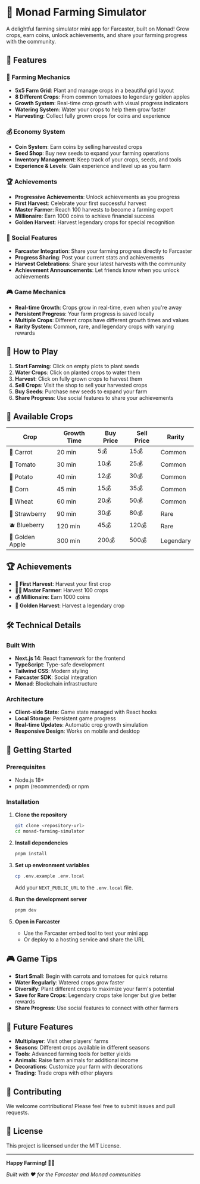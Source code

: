 # 🌾 Monad Farming Simulator

A delightful farming simulator mini app for Farcaster, built on Monad! Grow crops, earn coins, unlock achievements, and share your farming progress with the community.

## 🚀 Features

### 🌱 Farming Mechanics
- **5x5 Farm Grid**: Plant and manage crops in a beautiful grid layout
- **8 Different Crops**: From common tomatoes to legendary golden apples
- **Growth System**: Real-time crop growth with visual progress indicators
- **Watering System**: Water your crops to help them grow faster
- **Harvesting**: Collect fully grown crops for coins and experience

### 💰 Economy System
- **Coin System**: Earn coins by selling harvested crops
- **Seed Shop**: Buy new seeds to expand your farming operations
- **Inventory Management**: Keep track of your crops, seeds, and tools
- **Experience & Levels**: Gain experience and level up as you farm

### 🏆 Achievements
- **Progressive Achievements**: Unlock achievements as you progress
- **First Harvest**: Celebrate your first successful harvest
- **Master Farmer**: Reach 100 harvests to become a farming expert
- **Millionaire**: Earn 1000 coins to achieve financial success
- **Golden Harvest**: Harvest legendary crops for special recognition

### 📱 Social Features
- **Farcaster Integration**: Share your farming progress directly to Farcaster
- **Progress Sharing**: Post your current stats and achievements
- **Harvest Celebrations**: Share your latest harvests with the community
- **Achievement Announcements**: Let friends know when you unlock achievements

### 🎮 Game Mechanics
- **Real-time Growth**: Crops grow in real-time, even when you're away
- **Persistent Progress**: Your farm progress is saved locally
- **Multiple Crops**: Different crops have different growth times and values
- **Rarity System**: Common, rare, and legendary crops with varying rewards

## 🎯 How to Play

1. **Start Farming**: Click on empty plots to plant seeds
2. **Water Crops**: Click on planted crops to water them
3. **Harvest**: Click on fully grown crops to harvest them
4. **Sell Crops**: Visit the shop to sell your harvested crops
5. **Buy Seeds**: Purchase new seeds to expand your farm
6. **Share Progress**: Use social features to share your achievements

## 🌾 Available Crops

| Crop | Growth Time | Buy Price | Sell Price | Rarity |
|------|-------------|-----------|------------|---------|
| 🥕 Carrot | 20 min | 5💰 | 15💰 | Common |
| 🍅 Tomato | 30 min | 10💰 | 25💰 | Common |
| 🥔 Potato | 40 min | 12💰 | 30💰 | Common |
| 🌽 Corn | 45 min | 15💰 | 35💰 | Common |
| 🌾 Wheat | 60 min | 20💰 | 50💰 | Common |
| 🍓 Strawberry | 90 min | 30💰 | 80💰 | Rare |
| 🫐 Blueberry | 120 min | 45💰 | 120💰 | Rare |
| 🍎 Golden Apple | 300 min | 200💰 | 500💰 | Legendary |

## 🏆 Achievements

- **🌱 First Harvest**: Harvest your first crop
- **👨‍🌾 Master Farmer**: Harvest 100 crops
- **💰 Millionaire**: Earn 1000 coins
- **🌟 Golden Harvest**: Harvest a legendary crop

## 🛠️ Technical Details

### Built With
- **Next.js 14**: React framework for the frontend
- **TypeScript**: Type-safe development
- **Tailwind CSS**: Modern styling
- **Farcaster SDK**: Social integration
- **Monad**: Blockchain infrastructure

### Architecture
- **Client-side State**: Game state managed with React hooks
- **Local Storage**: Persistent game progress
- **Real-time Updates**: Automatic crop growth simulation
- **Responsive Design**: Works on mobile and desktop

## 🚀 Getting Started

### Prerequisites
- Node.js 18+ 
- pnpm (recommended) or npm

### Installation

1. **Clone the repository**
   ```bash
   git clone <repository-url>
   cd monad-farming-simulator
   ```

2. **Install dependencies**
   ```bash
   pnpm install
   ```

3. **Set up environment variables**
   ```bash
   cp .env.example .env.local
   ```
   Add your `NEXT_PUBLIC_URL` to the `.env.local` file.

4. **Run the development server**
   ```bash
   pnpm dev
   ```

5. **Open in Farcaster**
   - Use the Farcaster embed tool to test your mini app
   - Or deploy to a hosting service and share the URL

## 🎮 Game Tips

- **Start Small**: Begin with carrots and tomatoes for quick returns
- **Water Regularly**: Watered crops grow faster
- **Diversify**: Plant different crops to maximize your farm's potential
- **Save for Rare Crops**: Legendary crops take longer but give better rewards
- **Share Progress**: Use social features to connect with other farmers

## 🌟 Future Features

- **Multiplayer**: Visit other players' farms
- **Seasons**: Different crops available in different seasons
- **Tools**: Advanced farming tools for better yields
- **Animals**: Raise farm animals for additional income
- **Decorations**: Customize your farm with decorations
- **Trading**: Trade crops with other players

## 🤝 Contributing

We welcome contributions! Please feel free to submit issues and pull requests.

## 📄 License

This project is licensed under the MIT License.

---

**Happy Farming! 🌾🚜**

*Built with ❤️ for the Farcaster and Monad communities*
